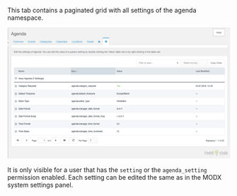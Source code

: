 This tab contains a paginated grid with all settings of the agenda namespace.

[![](img/settings.png)](img/settings.png)

It is only visible for a user that has the `setting` or the `agenda_setting`
permission enabled. Each setting can be edited the same as in the MODX system
settings panel.
